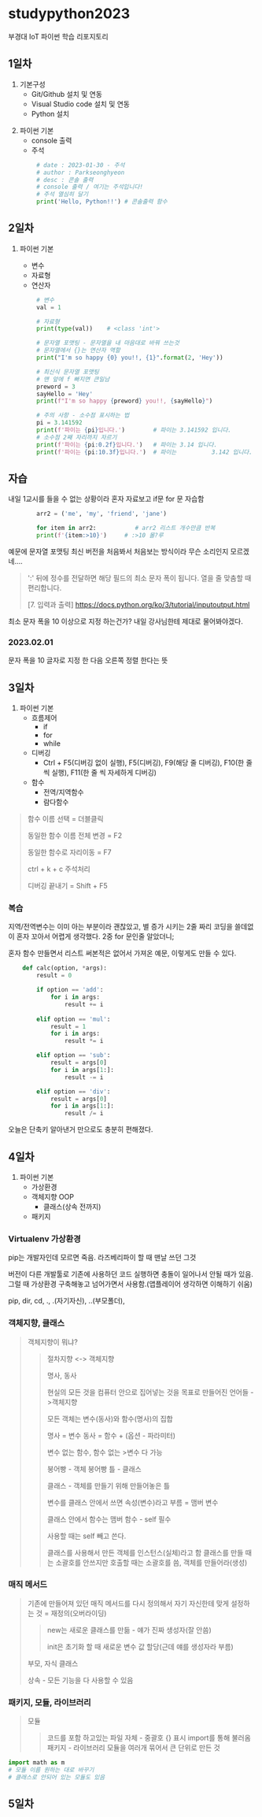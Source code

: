 # studypython2023
부경대 IoT 파이썬 학습 리포지토리

## 1일차

1. 기본구성
    - Git/Github 설치 및 연동
    - Visual Studio code 설치 및 연동
    - Python 설치
>
2. 파이썬 기본
    - console 출력
    - 주석

```python
        # date : 2023-01-30 - 주석
        # author : Parkseonghyeon
        # desc : 콘솔 출력
        # console 출력 / 여기는 주석입니다! 
        # 주석 열심히 달기
        print('Hello, Python!!') # 콘솔출력 함수
```

## 2일차

1. 파이썬 기본

    - 변수
    - 자료형
    - 연산자

```python
        # 변수
        val = 1

        # 자료형
        print(type(val))    # <class 'int'>

        # 문자열 포맷팅 - 문자열을 내 마음대로 바꿔 쓰는것
        # 문자열에서 {}는 연산자 역할
        print("I'm so happy {0} you!!, {1}".format(2, 'Hey'))

        # 최신식 문자열 포맷팅
        # 맨 앞에 f 빠지면 큰일남
        preword = 3
        sayHello = 'Hey'
        print(f"I'm so happy {preword} you!!, {sayHello}")

        # 주의 사항 - 소수점 표시하는 법
        pi = 3.141592
        print(f'파이는 {pi}입니다.')        # 파이는 3.141592 입니다.
        # 소수점 2째 자리까지 자르기
        print(f'파이는 {pi:0.2f}입니다.')   # 파이는 3.14 입니다.
        print(f'파이는 {pi:10.3f}입니다.')  # 파이는          3.142 입니다.
```

## 자습

내일 1교시를 들을 수 없는 상황이라 혼자 자료보고 if문 for 문 자습함

```Python
        arr2 = ('me', 'my', 'friend', 'jane')

        for item in arr2:           # arr2 리스트 개수만큼 반복
        print(f'{item:>10}')     # :>10 몰?루
```
예문에 문자열 포맷팅 최신 버전을 처음봐서 처음보는 방식이라 무슨 소리인지 모르겠네....

>':' 뒤에 정수를 전달하면 해당 필드의 최소 문자 폭이 됩니다. 열을 줄 맞춤할 때 편리합니다. 
>
>[7. 입력과 출력] <https://docs.python.org/ko/3/tutorial/inputoutput.html>

최소 문자 폭을 10 이상으로 지정 하는건가? 내일 강사님한테 제대로 물어봐야겠다.

### 2023.02.01

문자 폭을 10 글자로 지정 한 다음 오른쪽 정렬 한다는 뜻

## 3일차
1. 파이썬 기본
    - 흐름제어
        - if
        - for
        - while
    - 디버깅
        - Ctrl + F5(디버깅 없이 실행), F5(디버깅), F9(해당 줄 디버깅), F10(한 줄 씩 실행), F11(한 줄 씩 자세하게 디버깅)
    - 함수
        - 전역/지역함수
        - 람다함수 

>함수 이름 선택 = 더블클릭
>
>동일한 함수 이름 전체 변경 = F2
>
>동일한 함수로 자리이동 = F7
>
>ctrl + k + c 주석처리
>
>디버깅 끝내기 = Shift + F5

### 복습

지역/전역변수는 이미 아는 부분이라 괜찮았고, 별 증가 시키는 2줄 짜리 코딩을 쓸데없이 혼자 꼬아서 어렵게 생각했다. 2중 for 문인줄 알았더니;

혼자 함수 만들면서 리스트 써본적은 없어서 가져온 예문, 이렇게도 만들 수 있다.

```python
    def calc(option, *args):
        result = 0

        if option == 'add':
            for i in args:
                result += i
    
        elif option == 'mul':
            result = 1
            for i in args:
                result *= i

        elif option == 'sub':
            result = args[0]
            for i in args[1:]:
                result -= i

        elif option == 'div':       
            result = args[0]
            for i in args[1:]:
                result /= i
```

오늘은 단축키 알아낸거 만으로도 충분히 편해졌다.

## 4일차
1. 파이썬 기본
    - 가상환경
    - 객체지향 OOP
        - 클래스(상속 전까지)
    - 패키지

### Virtualenv 가상환경

pip는 개발자인데 모르면 죽음. 라즈베리파이 할 때 맨날 쓰던 그것

버전이 다른 개발툴로 기존에 사용하던 코드 실행하면 충돌이 일어나서 안될 때가 있음. 그럴 때 가상환경 구축해놓고 넘어가면서 사용함.(앱플레이어 생각하면 이해하기 쉬움)

pip, dir, cd, .\, .(자기자신), ..(부모폴더),  

### 객체지향, 클래스

>객체지향이 뭐냐?
>
>>절차지향 <-> 객체지향
>>
>>명사, 동사
>>
>>현실의 모든 것을 컴퓨터 안으로 집어넣는 것을 목표로 만들어진 언어들 - >객체지향
>>
>>모든 객체는 변수(동사)와 함수(명사)의 집합
>>
>>명사 = 변수
>>동사 = 함수 + (옵션 - 파라미터)
>>
>>변수 없는 함수, 함수 없는 >변수 다 가능
>>
>>붕어빵 - 객체
>>붕어빵 틀 - 클래스
>>
>>클래스 - 객체를 만들기 위해 만들어놓은 틀
>>
>>변수를 클래스 안에서 쓰면 속성(변수)라고 부름 = 맴버 변수
>>
>>클래스 안에서 함수는 맴버 함수 - self 필수
>>
>>사용할 때는 self 빼고 쓴다.
>>
>>클래스를 사용해서 만든 객체를 인스턴스(실체)라고 함
>>클래스를 만들 때는 소괄호를 안쓰지만 호출할 때는 소괄호를 씀, 객체를 만들어라(생성)
>
>>
>>
### 매직 메서드

>기존에 만들어져 있던 매직 메서드를 다시 정의해서 자기 자신한테 맞게 설정하는 것 = 재정의(오버라이딩)
>
>> new는 새로운 클래스를 만듦 - 얘가 진짜 생성자(잘 안씀)
>>
>> init은 초기화 할 때 새로운 변수 값 할당(근데 얘를 생성자라 부름)
>>
>>
>
>부모, 자식 클래스
>
>상속 - 모든 기능을 다 사용할 수 있음

### 패키지, 모듈, 라이브러리

>모듈
>>코드를 포함 하고있는 파일 자체 - 중괄호 {} 표시
>>import를 통해 불러옴
>패키지 - 라이브러리
>>모듈을 여러개 묶어서 큰 단위로 만든 것
```python
import math as m
# 모듈 이름 원하는 대로 바꾸기
# 클래스로 안되어 있는 모듈도 있음
```



## 5일차